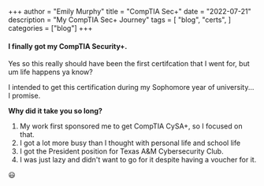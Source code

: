 +++
author = "Emily Murphy"
title = "CompTIA Sec+"
date = "2022-07-21"
description = "My CompTIA Sec+ Journey"
tags = [
    "blog",
    "certs",
]
categories = ["blog"]
+++
<!--more-->

#### I finally got my CompTIA Security+.

Yes so this really should have been the first certifcation that I went for, but um life happens ya know?

I intended to get this certification during my Sophomore year of university... I promise.

**Why did it take you so long?**

1. My work first sponsored me to get CompTIA CySA+, so I focused on that.
2. I got a lot more busy than I thought with personal life and school life 
3. I got the President position for Texas A&M Cybersecurity Club.
4. I was just lazy and didn't want to go for it despite having a voucher for it.

:smiley:

